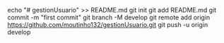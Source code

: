 echo "# gestionUsuario" >> README.md
git init
git add README.md
git commit -m "first commit"
git branch -M develop
git remote add origin https://github.com/moutinho132/gestionUsuario.git
git push -u origin develop